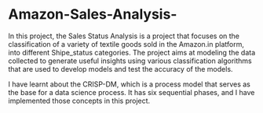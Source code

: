 # Amazon-Sales-Analysis-

In this project, the Sales Status Analysis is a project that focuses on the classification of a variety of textile goods sold in the Amazon.in platform, into different Shipe_status categories. The project aims at modeling the data collected to generate useful insights using various classification algorithms that are used to develop models and test the accuracy of the models.

I have learnt about the CRISP-DM, which is a process model that serves as the base for a data science process. It has six sequential phases, and I have implemented those concepts in this project.
